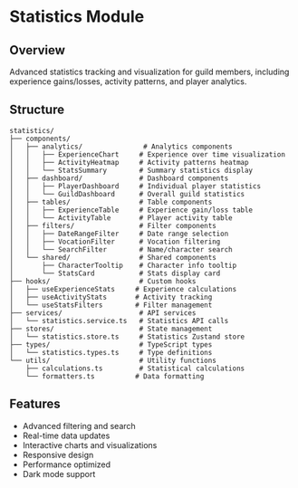 # Statistics Module

## Overview

Advanced statistics tracking and visualization for guild members, including experience gains/losses, activity patterns, and player analytics.

## Structure

```
statistics/
├── components/
│   ├── analytics/               # Analytics components
│   │   ├── ExperienceChart     # Experience over time visualization
│   │   ├── ActivityHeatmap     # Activity patterns heatmap
│   │   └── StatsSummary        # Summary statistics display
│   ├── dashboard/              # Dashboard components
│   │   ├── PlayerDashboard     # Individual player statistics
│   │   └── GuildDashboard      # Overall guild statistics
│   ├── tables/                 # Table components
│   │   ├── ExperienceTable     # Experience gain/loss table
│   │   └── ActivityTable       # Player activity table
│   ├── filters/                # Filter components
│   │   ├── DateRangeFilter     # Date range selection
│   │   ├── VocationFilter      # Vocation filtering
│   │   └── SearchFilter        # Name/character search
│   └── shared/                 # Shared components
│       ├── CharacterTooltip    # Character info tooltip
│       └── StatsCard           # Stats display card
├── hooks/                      # Custom hooks
│   ├── useExperienceStats     # Experience calculations
│   ├── useActivityStats       # Activity tracking
│   └── useStatsFilters        # Filter management
├── services/                   # API services
│   └── statistics.service.ts   # Statistics API calls
├── stores/                     # State management
│   └── statistics.store.ts     # Statistics Zustand store
├── types/                      # TypeScript types
│   └── statistics.types.ts     # Type definitions
└── utils/                      # Utility functions
    ├── calculations.ts         # Statistical calculations
    └── formatters.ts          # Data formatting
```

## Features

- Advanced filtering and search
- Real-time data updates
- Interactive charts and visualizations
- Responsive design
- Performance optimized
- Dark mode support
